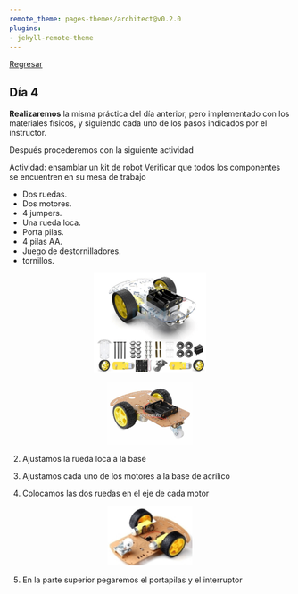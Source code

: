 ```yaml
---
remote_theme: pages-themes/architect@v0.2.0
plugins:
- jekyll-remote-theme
---
```


[Regresar](/BootcampsKidsESPOL/)

## Día 4 

**Realizaremos** la misma práctica del día anterior, pero implementado con los materiales físicos, y siguiendo cada uno de los pasos indicados por el instructor. 

Después procederemos con la siguiente actividad 

Actividad: ensamblar un kit de robot Verificar que todos los componentes se encuentren en su mesa de trabajo 

- Dos ruedas. 
- Dos motores. 
- 4 jumpers. 
- Una rueda loca. 
- Porta pilas. 
- 4 pilas AA. 
- Juego de destornilladores. 
- tornillos. 

<p align="center">
  <img src="../Imagenes/Imagen34_4.png" alt="Imagen34_4" width="40%">
</p>

<p align="center">
  <img src="../Imagenes/Imagen35_4.png" alt="Imagen35_4" width="30%">
</p>

2. Ajustamos la rueda loca a la base

3. Ajustamos cada uno de los motores a la base de acrílico 

4. Colocamos las dos ruedas en el eje de cada motor

<p align="center">
  <img src="../Imagenes/Imagen36_4.png" alt="Imagen36_4" width="30%">
</p>

5. En la parte superior pegaremos el portapilas y el interruptor